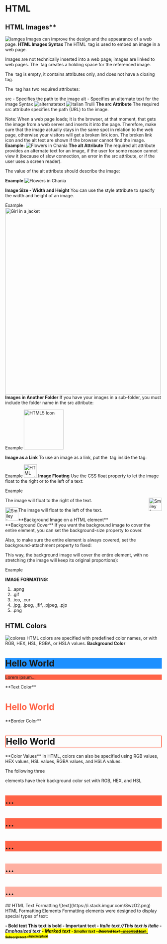 # HTML
## HTML Images**
![iamges](https://www.barmaje.com/images/html.png)
Images can improve the design and the appearance of a web page.
**HTML Images Syntax**
The HTML <img> tag is used to embed an image in a web page.

Images are not technically inserted into a web page; images are linked to web pages. The <img> tag creates a holding space for the referenced image.

The <img> tag is empty, it contains attributes only, and does not have a closing tag.

The <img> tag has two required attributes:

src - Specifies the path to the image
alt - Specifies an alternate text for the image
Syntax
<img src="url" alt="alternatetext">
<img src="pic_trulli.jpg" alt="Italian Trulli">
**The src Attribute**
The required src attribute specifies the path (URL) to the image.

Note: When a web page loads; it is the browser, at that moment, that gets the image from a web server and inserts it into the page. Therefore, make sure that the image actually stays in the same spot in relation to the web page, otherwise your visitors will get a broken link icon. The broken link icon and the alt text are shown if the browser cannot find the image.
**Example:**
<img src="img_chania.jpg" alt="Flowers in Chania">
**The alt Attribute**
The required alt attribute provides an alternate text for an image, if the user for some reason cannot view it (because of slow connection, an error in the src attribute, or if the user uses a screen reader).

The value of the alt attribute should describe the image:

**Example**
<img src="img_chania.jpg" alt="Flowers in Chania">

**Image Size - Width and Height**
You can use the style attribute to specify the width and height of an image.

Example
<img src="img_girl.jpg" alt="Girl in a jacket" style="width:500px;height:600px;">
**Images in Another Folder**
If you have your images in a sub-folder, you must include the folder name in the src attribute:

Example
<img src="/images/html5.gif" alt="HTML5 Icon" style="width:128px;height:128px;">

**Image as a Link**
To use an image as a link, put the <img> tag inside the <a> tag:

Example
<a href="default.asp">
  <img src="smiley.gif" alt="HTML tutorial" style="width:42px;height:42px;">
</a>
**Image Floating**
Use the CSS float property to let the image float to the right or to the left of a text:

Example
<p><img src="smiley.gif" alt="Smiley face" style="float:right;width:42px;height:42px;">
The image will float to the right of the text.</p>

<p><img src="smiley.gif" alt="Smiley face" style="float:left;width:42px;height:42px;">
The image will float to the left of the text.</p>
**Background Image on a HTML element**
<div style="background-image: url('img_girl.jpg');">
**Background Cover**
If you want the background image to cover the entire element, you can set the background-size property to cover.

Also, to make sure the entire element is always covered, set the background-attachment property to fixed:

This way, the background image will cover the entire element, with no stretching (the image will keep its original proportions):

Example
<style>
body {
  background-image: url('img_girl.jpg');
  background-repeat: no-repeat;
  background-attachment: fixed;
  background-size: cover;
}
</style>

**IMAGE FORMATING:**
1.	.apng
2.	.gif
3. .ico, .cur
4. .jpg, .jpeg, .jfif, .pjpeg, .pjp
5. .png

## HTML Colors
![colores](https://cdn.educba.com/academy/wp-content/uploads/2019/12/HTML-Colors-.png)
HTML colors are specified with predefined color names, or with RGB, HEX, HSL, RGBA, or HSLA values.
**Background Color**
<h1 style="background-color:DodgerBlue;">Hello World</h1>
<p style="background-color:Tomato;">Lorem ipsum...</p>
**Text Color**
<h1 style="color:Tomato;">Hello World</h1>
**Border Color**
<h1 style="border:2px solid Tomato;">Hello World</h1>
**Color Values**
In HTML, colors can also be specified using RGB values, HEX values, HSL values, RGBA values, and HSLA values.

The following three <div> elements have their background color set with RGB, HEX, and HSL
<h1 style="background-color:rgb(255, 99, 71);">...</h1>
<h1 style="background-color:#ff6347;">...</h1>
<h1 style="background-color:hsl(9, 100%, 64%);">...</h1>

<h1 style="background-color:rgba(255, 99, 71, 0.5);">...</h1>
<h1 style="background-color:hsla(9, 100%, 64%, 0.5);">...</h1>
## HTML Text Formatting
![text](https://i.stack.imgur.com/8wzO2.png)
HTML Formatting Elements
Formatting elements were designed to display special types of text:

<b> - Bold text <b>This text is bold</b>
<strong> - Important text
<i> - Italic text //<i>This text is italic</i>
<em> - Emphasized text
<mark> - Marked text
<small> - Smaller text
<del> - Deleted text
<ins> - Inserted text
<sub> - Subscript text
<sup> - Superscript text




